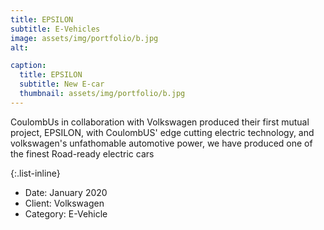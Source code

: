 ```yaml
---
title: EPSILON
subtitle: E-Vehicles
image: assets/img/portfolio/b.jpg
alt: 

caption:
  title: EPSILON
  subtitle: New E-car
  thumbnail: assets/img/portfolio/b.jpg
---
```

  CoulombUs in collaboration with Volkswagen produced their first mutual project, EPSILON, with CoulombUS' edge cutting electric technology, and volkswagen's unfathomable automotive power, we have produced one of the finest Road-ready electric cars

{:.list-inline}
- Date: January 2020
- Client: Volkswagen
- Category: E-Vehicle

